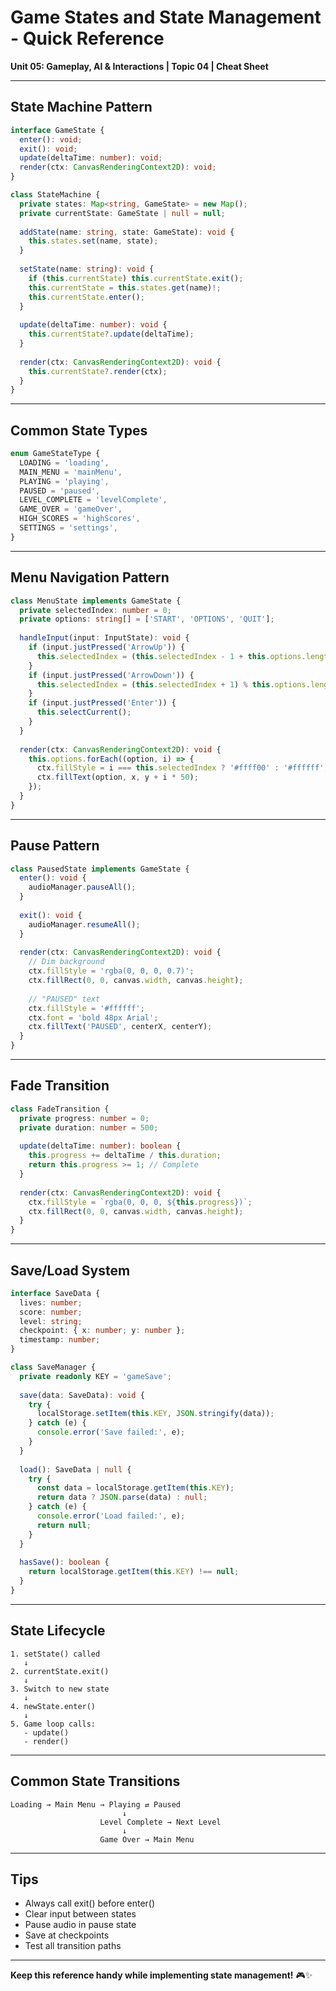 # Game States and State Management - Quick Reference

**Unit 05: Gameplay, AI & Interactions | Topic 04 | Cheat Sheet**

---

## State Machine Pattern

```typescript
interface GameState {
  enter(): void;
  exit(): void;
  update(deltaTime: number): void;
  render(ctx: CanvasRenderingContext2D): void;
}

class StateMachine {
  private states: Map<string, GameState> = new Map();
  private currentState: GameState | null = null;
  
  addState(name: string, state: GameState): void {
    this.states.set(name, state);
  }
  
  setState(name: string): void {
    if (this.currentState) this.currentState.exit();
    this.currentState = this.states.get(name)!;
    this.currentState.enter();
  }
  
  update(deltaTime: number): void {
    this.currentState?.update(deltaTime);
  }
  
  render(ctx: CanvasRenderingContext2D): void {
    this.currentState?.render(ctx);
  }
}
```

---

## Common State Types

```typescript
enum GameStateType {
  LOADING = 'loading',
  MAIN_MENU = 'mainMenu',
  PLAYING = 'playing',
  PAUSED = 'paused',
  LEVEL_COMPLETE = 'levelComplete',
  GAME_OVER = 'gameOver',
  HIGH_SCORES = 'highScores',
  SETTINGS = 'settings',
}
```

---

## Menu Navigation Pattern

```typescript
class MenuState implements GameState {
  private selectedIndex: number = 0;
  private options: string[] = ['START', 'OPTIONS', 'QUIT'];
  
  handleInput(input: InputState): void {
    if (input.justPressed('ArrowUp')) {
      this.selectedIndex = (this.selectedIndex - 1 + this.options.length) % this.options.length;
    }
    if (input.justPressed('ArrowDown')) {
      this.selectedIndex = (this.selectedIndex + 1) % this.options.length;
    }
    if (input.justPressed('Enter')) {
      this.selectCurrent();
    }
  }
  
  render(ctx: CanvasRenderingContext2D): void {
    this.options.forEach((option, i) => {
      ctx.fillStyle = i === this.selectedIndex ? '#ffff00' : '#ffffff';
      ctx.fillText(option, x, y + i * 50);
    });
  }
}
```

---

## Pause Pattern

```typescript
class PausedState implements GameState {
  enter(): void {
    audioManager.pauseAll();
  }
  
  exit(): void {
    audioManager.resumeAll();
  }
  
  render(ctx: CanvasRenderingContext2D): void {
    // Dim background
    ctx.fillStyle = 'rgba(0, 0, 0, 0.7)';
    ctx.fillRect(0, 0, canvas.width, canvas.height);
    
    // "PAUSED" text
    ctx.fillStyle = '#ffffff';
    ctx.font = 'bold 48px Arial';
    ctx.fillText('PAUSED', centerX, centerY);
  }
}
```

---

## Fade Transition

```typescript
class FadeTransition {
  private progress: number = 0;
  private duration: number = 500;
  
  update(deltaTime: number): boolean {
    this.progress += deltaTime / this.duration;
    return this.progress >= 1; // Complete
  }
  
  render(ctx: CanvasRenderingContext2D): void {
    ctx.fillStyle = `rgba(0, 0, 0, ${this.progress})`;
    ctx.fillRect(0, 0, canvas.width, canvas.height);
  }
}
```

---

## Save/Load System

```typescript
interface SaveData {
  lives: number;
  score: number;
  level: string;
  checkpoint: { x: number; y: number };
  timestamp: number;
}

class SaveManager {
  private readonly KEY = 'gameSave';
  
  save(data: SaveData): void {
    try {
      localStorage.setItem(this.KEY, JSON.stringify(data));
    } catch (e) {
      console.error('Save failed:', e);
    }
  }
  
  load(): SaveData | null {
    try {
      const data = localStorage.getItem(this.KEY);
      return data ? JSON.parse(data) : null;
    } catch (e) {
      console.error('Load failed:', e);
      return null;
    }
  }
  
  hasSave(): boolean {
    return localStorage.getItem(this.KEY) !== null;
  }
}
```

---

## State Lifecycle

```
1. setState() called
   ↓
2. currentState.exit()
   ↓
3. Switch to new state
   ↓
4. newState.enter()
   ↓
5. Game loop calls:
   - update()
   - render()
```

---

## Common State Transitions

```
Loading → Main Menu → Playing ⇄ Paused
                         ↓
                    Level Complete → Next Level
                         ↓
                    Game Over → Main Menu
```

---

## Tips

- Always call exit() before enter()
- Clear input between states
- Pause audio in pause state
- Save at checkpoints
- Test all transition paths

---

**Keep this reference handy while implementing state management!** 🎮✨
